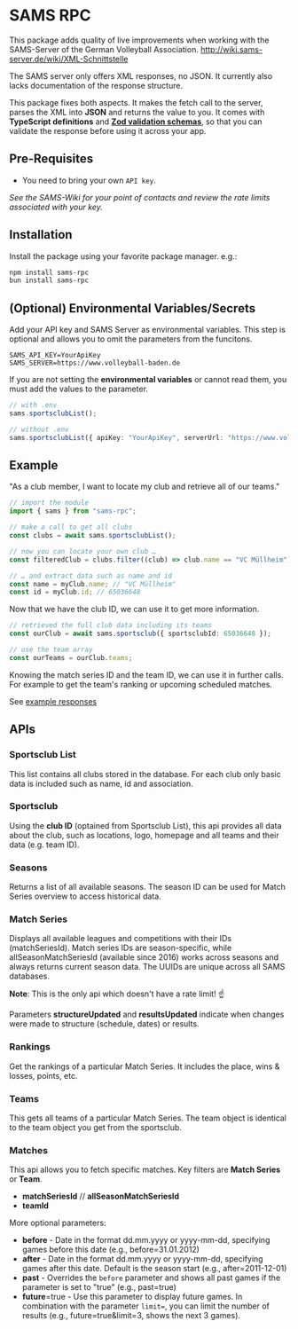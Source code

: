 # SAMS RPC

This package adds quality of live improvements when working with the SAMS-Server of the German Volleyball Association.
http://wiki.sams-server.de/wiki/XML-Schnittstelle

The SAMS server only offers XML responses, no JSON. It currently also lacks documentation of the response structure.

This package fixes both aspects. It makes the fetch call to the server, parses the XML into **JSON** and returns the value to you. It comes with **TypeScript definitions** and **[Zod validation schemas](https://zod.dev)**, so that you can validate the response before using it across your app.

## Pre-Requisites

- You need to bring your own `API key`.

_See the SAMS-Wiki for your point of contacts and review the rate limits associated with your key._

## Installation

Install the package using your favorite package manager. e.g.:

```zsh
npm install sams-rpc
bun install sams-rpc
```

## (Optional) Environmental Variables/Secrets

Add your API key and SAMS Server as environmental variables. This step is optional and allows you to omit the parameters from the funcitons.

```dotenv
SAMS_API_KEY=YourApiKey
SAMS_SERVER=https://www.volleyball-baden.de
```

If you are not setting the **environmental variables** or cannot read them, you must add the values to the parameter.

```typescript
// with .env
sams.sportsclubList();

// without .env
sams.sportsclubList({ apiKey: "YourApiKey", serverUrl: "https://www.volleyball-baden.de" });
```

## Example

"As a club member, I want to locate my club and retrieve all of our teams."

```typescript
// import the module
import { sams } from "sams-rpc";

// make a call to get all clubs
const clubs = await sams.sportsclubList();

// now you can locate your own club …
const filteredClub = clubs.filter((club) => club.name == "VC Müllheim");

// … and extract data such as name and id
const name = myClub.name; // "VC Müllheim"
const id = myClub.id; // 65036648
```

Now that we have the club ID, we can use it to get more information.

```typescript
// retrieved the full club data including its teams
const ourClub = await sams.sportsclub({ sportsclubId: 65036648 });

// use the team array
const ourTeams = ourClub.teams;
```
Knowing the match series ID and the team ID, we can use it in further calls. For example to get the team's ranking or upcoming scheduled matches.

See [example responses](https://github.com/terijaki/sams-rpc/tree/main/examples)

## APIs

### Sportsclub List

This list contains all clubs stored in the database. For each club only basic data is included such as name, id and association.

### Sportsclub

Using the **club ID** (optained from Sportsclub List), this api provides all data about the club, such as locations, logo, homepage and all teams and their data (e.g. team ID).

### Seasons

Returns a list of all available seasons. The season ID can be used for Match Series overview to access historical data.

### Match Series

Displays all available leagues and competitions with their IDs (matchSeriesId). Match series IDs are season-specific, while allSeasonMatchSeriesId (available since 2016) works across seasons and always returns current season data. The UUIDs are unique across all SAMS databases.

**Note**: This is the only api which doesn't have a rate limit! ☝️

Parameters **structureUpdated** and **resultsUpdated** indicate when changes were made to structure (schedule, dates) or results.

### Rankings

Get the rankings of a particular Match Series. It includes the place, wins & losses, points, etc.

### Teams

This gets all teams of a particular Match Series. The team object is identical to the team object you get from the sportsclub.

### Matches

This api allows you to fetch specific matches. Key filters are **Match Series** or **Team**.

- **matchSeriesId** // **allSeasonMatchSeriesId**
- **teamId**

More optional parameters:

- **before** - Date in the format dd.mm.yyyy or yyyy-mm-dd, specifying games before this date (e.g., before=31.01.2012)
- **after** - Date in the format dd.mm.yyyy or yyyy-mm-dd, specifying games after this date. Default is the season start (e.g., after=2011-12-01)
- **past** - Overrides the `before` parameter and shows all past games if the parameter is set to "true" (e.g., past=true)
- **future**=true - Use this parameter to display future games. In combination with the parameter `limit=`, you can limit the number of results (e.g., future=true&limit=3, shows the next 3 games).
